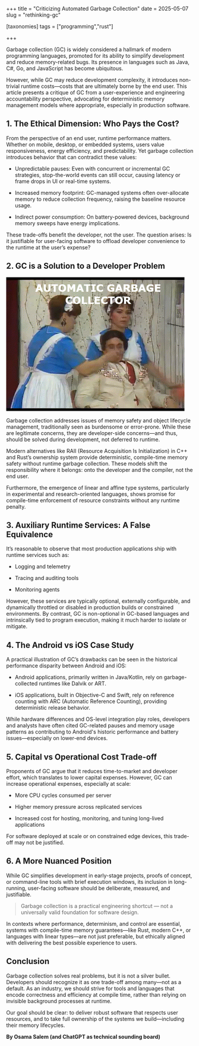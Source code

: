 +++
title = "Criticizing Automated Garbage Collection"
date = 2025-05-07
slug = "rethinking-gc"

[taxonomies]
tags = ["programming","rust"]

+++




Garbage collection (GC) is widely considered a hallmark of modern programming languages, promoted for its ability to simplify development and reduce memory-related bugs. Its presence in languages such as Java, C#, Go, and JavaScript has become ubiquitous.

However, <!--more--> while GC may reduce development complexity, it introduces non-trivial runtime costs—costs that are ultimately borne by the end user. This article presents a critique of GC from a user-experience and engineering accountability perspective, advocating for deterministic memory management models where appropriate, especially in production software.


## 1. The Ethical Dimension: Who Pays the Cost?
From the perspective of an end user, runtime performance matters. Whether on mobile, desktop, or embedded systems, users value responsiveness, energy efficiency, and predictability. Yet garbage collection introduces behavior that can contradict these values:

* Unpredictable pauses: Even with concurrent or incremental GC strategies, stop-the-world events can still occur, causing latency or frame drops in UI or real-time systems.

* Increased memory footprint: GC-managed systems often over-allocate memory to reduce collection frequency, raising the baseline resource usage.

* Indirect power consumption: On battery-powered devices, background memory sweeps have energy implications.

These trade-offs benefit the developer, not the user. The question arises: Is it justifiable for user-facing software to offload developer convenience to the runtime at the user’s expense?

## 2. GC is a Solution to a Developer Problem

![GC](/GC.gif)


Garbage collection addresses issues of memory safety and object lifecycle management, traditionally seen as burdensome or error-prone. While these are legitimate concerns, they are developer-side concerns—and thus, should be solved during development, not deferred to runtime.

Modern alternatives like RAII (Resource Acquisition Is Initialization) in C++ and Rust’s ownership system provide deterministic, compile-time memory safety without runtime garbage collection. These models shift the responsibility where it belongs: onto the developer and the compiler, not the end user.

Furthermore, the emergence of linear and affine type systems, particularly in experimental and research-oriented languages, shows promise for compile-time enforcement of resource constraints without any runtime penalty.

## 3. Auxiliary Runtime Services: A False Equivalence
It’s reasonable to observe that most production applications ship with runtime services such as:

* Logging and telemetry

* Tracing and auditing tools

* Monitoring agents

However, these services are typically optional, externally configurable, and dynamically throttled or disabled in production builds or constrained environments. By contrast, GC is non-optional in GC-based languages and intrinsically tied to program execution, making it much harder to isolate or mitigate.

## 4. The Android vs iOS Case Study
A practical illustration of GC’s drawbacks can be seen in the historical performance disparity between Android and iOS:

* Android applications, primarily written in Java/Kotlin, rely on garbage-collected runtimes like Dalvik or ART.

* iOS applications, built in Objective-C and Swift, rely on reference counting with ARC (Automatic Reference Counting), providing deterministic release behavior.

While hardware differences and OS-level integration play roles, developers and analysts have often cited GC-related pauses and memory usage patterns as contributing to Android's historic performance and battery issues—especially on lower-end devices.

## 5. Capital vs Operational Cost Trade-off
Proponents of GC argue that it reduces time-to-market and developer effort, which translates to lower capital expenses. However, GC can increase operational expenses, especially at scale:

* More CPU cycles consumed per server

* Higher memory pressure across replicated services

* Increased cost for hosting, monitoring, and tuning long-lived applications

For software deployed at scale or on constrained edge devices, this trade-off may not be justified.

## 6. A More Nuanced Position
While GC simplifies development in early-stage projects, proofs of concept, or command-line tools with brief execution windows, its inclusion in long-running, user-facing software should be deliberate, measured, and justifiable.

> Garbage collection is a practical engineering shortcut — not a universally valid foundation for software design.

In contexts where performance, determinism, and control are essential, systems with compile-time memory guarantees—like Rust, modern C++, or languages with linear types—are not just preferable, but ethically aligned with delivering the best possible experience to users.

## Conclusion
Garbage collection solves real problems, but it is not a silver bullet. Developers should recognize it as one trade-off among many—not as a default. As an industry, we should strive for tools and languages that encode correctness and efficiency at compile time, rather than relying on invisible background processes at runtime.

Our goal should be clear: to deliver robust software that respects user resources, and to take full ownership of the systems we build—including their memory lifecycles.

**By Osama Salem (and ChatGPT as technical sounding board)**
